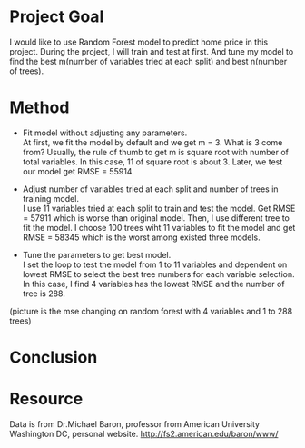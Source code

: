 # Project Goal
I would like to use Random Forest model to predict home price in this project. During the project, I will train and test at first. And tune my model to find 
the best m(number of variables tried at each split) and best n(number of trees).  
# Method
- Fit model without adjusting any parameters.  
At first, we fit the model by default and we get m = 3. What is 3 come from? Usually, the rule of thumb to get m is square root with number of total variables.
In this case, 11 of square root is about 3. Later, we test our model get RMSE = 55914.  

- Adjust number of variables tried at each split and number of trees in training model.  
I use 11 variables tried at each split to train and test the model. Get RMSE = 57911 which is worse than original model. Then, I use different tree to fit the model. 
I choose 100 trees wiht 11 variables to fit the model and get RMSE = 58345 which is the worst among existed three models.  

- Tune the parameters to get best model.  
I set the loop to test the model from 1 to 11 variables and dependent on lowest RMSE to select the best tree numbers for each variable selection. In this case, I find 4 variables has the lowest RMSE and the number of tree is 288.  

(picture is the mse changing on random forest with 4 variables and 1 to 288 trees)

# Conclusion  




# Resource
Data is from Dr.Michael Baron, professor from American University Washington DC, personal website. http://fs2.american.edu/baron/www/
